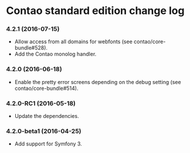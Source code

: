 # Contao standard edition change log

### 4.2.1 (2016-07-15)

 * Allow access from all domains for webfonts (see contao/core-bundle#528).
 * Add the Contao monolog handler.

### 4.2.0 (2016-06-18)

 * Enable the pretty error screens depending on the debug setting (see contao/core-bundle#514).

### 4.2.0-RC1 (2016-05-18)

 * Update the dependencies.

### 4.2.0-beta1 (2016-04-25)

 * Add support for Symfony 3.

